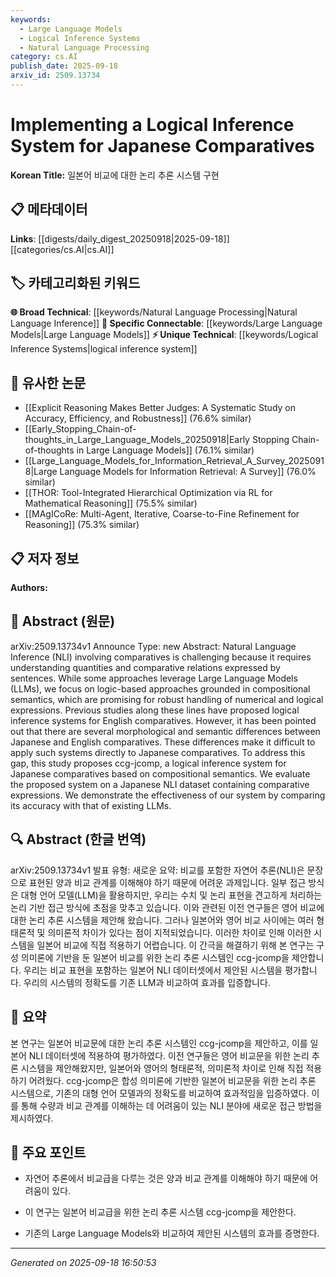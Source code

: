 ```yaml
---
keywords:
  - Large Language Models
  - Logical Inference Systems
  - Natural Language Processing
category: cs.AI
publish_date: 2025-09-18
arxiv_id: 2509.13734
---
```


<!-- KEYWORD_LINKING_METADATA:
{
  "processed_timestamp": "2025-09-22 22:25:34.386301",
  "vocabulary_version": "1.0",
  "selected_keywords": [
    "Large Language Models",
    "Logical Inference Systems",
    "Natural Language Processing"
  ],
  "rejected_keywords": [
    "Compositional Semantics"
  ],
  "similarity_scores": {
    "Large Language Models": 0.8,
    "Logical Inference Systems": 0.77,
    "Natural Language Processing": 0.78
  },
  "extraction_method": "AI_prompt_based",
  "budget_applied": true
}
-->


# Implementing a Logical Inference System for Japanese Comparatives

**Korean Title:** 일본어 비교에 대한 논리 추론 시스템 구현

## 📋 메타데이터

**Links**: [[digests/daily_digest_20250918|2025-09-18]]   [[categories/cs.AI|cs.AI]]

## 🏷️ 카테고리화된 키워드
**🌐 Broad Technical**: [[keywords/Natural Language Processing|Natural Language Inference]]
**🔗 Specific Connectable**: [[keywords/Large Language Models|Large Language Models]]
**⚡ Unique Technical**: [[keywords/Logical Inference Systems|logical inference system]]

## 🔗 유사한 논문
- [[Explicit Reasoning Makes Better Judges: A Systematic Study on Accuracy, Efficiency, and Robustness]] (76.6% similar)
- [[Early_Stopping_Chain-of-thoughts_in_Large_Language_Models_20250918|Early Stopping Chain-of-thoughts in Large Language Models]] (76.1% similar)
- [[Large_Language_Models_for_Information_Retrieval_A_Survey_20250918|Large Language Models for Information Retrieval: A Survey]] (76.0% similar)
- [[THOR: Tool-Integrated Hierarchical Optimization via RL for Mathematical Reasoning]] (75.5% similar)
- [[MAgICoRe: Multi-Agent, Iterative, Coarse-to-Fine Refinement for Reasoning]] (75.3% similar)

## 📋 저자 정보

**Authors:** 

## 📄 Abstract (원문)

arXiv:2509.13734v1 Announce Type: new 
Abstract: Natural Language Inference (NLI) involving comparatives is challenging because it requires understanding quantities and comparative relations expressed by sentences. While some approaches leverage Large Language Models (LLMs), we focus on logic-based approaches grounded in compositional semantics, which are promising for robust handling of numerical and logical expressions. Previous studies along these lines have proposed logical inference systems for English comparatives. However, it has been pointed out that there are several morphological and semantic differences between Japanese and English comparatives. These differences make it difficult to apply such systems directly to Japanese comparatives. To address this gap, this study proposes ccg-jcomp, a logical inference system for Japanese comparatives based on compositional semantics. We evaluate the proposed system on a Japanese NLI dataset containing comparative expressions. We demonstrate the effectiveness of our system by comparing its accuracy with that of existing LLMs.

## 🔍 Abstract (한글 번역)

arXiv:2509.13734v1 발표 유형: 새로운
요약: 비교를 포함한 자연어 추론(NLI)은 문장으로 표현된 양과 비교 관계를 이해해야 하기 때문에 어려운 과제입니다. 일부 접근 방식은 대형 언어 모델(LLM)을 활용하지만, 우리는 수치 및 논리 표현을 견고하게 처리하는 논리 기반 접근 방식에 초점을 맞추고 있습니다. 이와 관련된 이전 연구들은 영어 비교에 대한 논리 추론 시스템을 제안해 왔습니다. 그러나 일본어와 영어 비교 사이에는 여러 형태론적 및 의미론적 차이가 있다는 점이 지적되었습니다. 이러한 차이로 인해 이러한 시스템을 일본어 비교에 직접 적용하기 어렵습니다. 이 간극을 해결하기 위해 본 연구는 구성 의미론에 기반을 둔 일본어 비교를 위한 논리 추론 시스템인 ccg-jcomp을 제안합니다. 우리는 비교 표현을 포함하는 일본어 NLI 데이터셋에서 제안된 시스템을 평가합니다. 우리의 시스템의 정확도를 기존 LLM과 비교하여 효과를 입증합니다.

## 📝 요약

본 연구는 일본어 비교문에 대한 논리 추론 시스템인 ccg-jcomp을 제안하고, 이를 일본어 NLI 데이터셋에 적용하여 평가하였다. 이전 연구들은 영어 비교문을 위한 논리 추론 시스템을 제안해왔지만, 일본어와 영어의 형태론적, 의미론적 차이로 인해 직접 적용하기 어려웠다. ccg-jcomp은 합성 의미론에 기반한 일본어 비교문을 위한 논리 추론 시스템으로, 기존의 대형 언어 모델과의 정확도를 비교하여 효과적임을 입증하였다. 이를 통해 수량과 비교 관계를 이해하는 데 어려움이 있는 NLI 분야에 새로운 접근 방법을 제시하였다.

## 🎯 주요 포인트

- 자연어 추론에서 비교급을 다루는 것은 양과 비교 관계를 이해해야 하기 때문에 어려움이 있다.

- 이 연구는 일본어 비교급을 위한 논리 추론 시스템 ccg-jcomp을 제안한다.

- 기존의 Large Language Models와 비교하여 제안된 시스템의 효과를 증명한다.

---

*Generated on 2025-09-18 16:50:53*